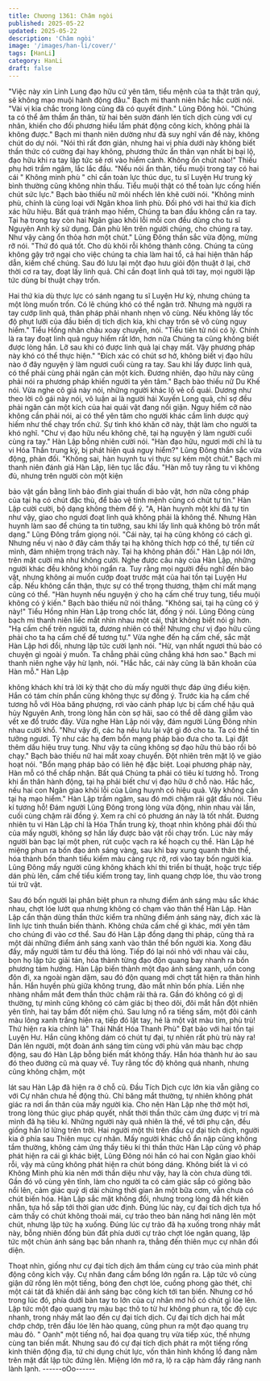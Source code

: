 ```yaml
---
title: Chương 1361: Châm ngòi
published: 2025-05-22
updated: 2025-05-22
description: 'Châm ngòi'
image: '/images/han-li/cover/'
tags: [HanLi]
category: HanLi
draft: false
---
```


"Việc này xin Linh Lung đạo hữu cứ yên tâm, tiểu mệnh của ta
thật trân quý, sẽ không mạo muội hành động đâu." Bạch mi thanh
niên hắc hắc cười nói.
"Vài vị kia chắc trong lòng cũng đã có quyết định." Lũng Đông hỏi.
"Chúng ta có thể âm thầm ẩn thân, từ hai bên sườn đánh lén tích
dịch cùng với cự nhân, khiến cho đối phương hiểu lầm phát động
công kích, không phải là không được." Bạch mi thanh niên dường
như đã suy nghĩ vấn đề này, không chút do dự nói.
"Nói thì rất đơn giản, nhưng hai vị phía dưới này không biết thần
thức có cường đại hay không, phương thức ẩn thân vạn nhất bị
bại lộ, đạo hữu khi ra tay lập tức sẽ rơi vào hiểm cảnh. Không ổn
chút nào!" Thiếu phụ hơi trầm ngâm, lắc lắc đầu.
"Nếu nói ẩn thân, tiểu muội trong tay có hai cái " Không minh phù
" chỉ cần toàn lực thúc dục, tu sĩ Luyện Hư trung kỳ bình thường
cũng không nhìn thấu. Tiểu muội thật có thể toàn lực cống hiến
chút sức lực." Bạch bào thiếu nữ môi nhếch lên khẽ cười nói.
"Không minh phù, chính là cùng loại với Ngân khoa linh phù. Đối
phó với hai thứ kia đích xác hữu hiệu. Bất quá tránh mạo hiểm,
Chúng ta ban đầu không cần ra tay. Tại hạ trong tay còn hai Ngân
giao khôi lỗi mỗi con đều dùng cho tu sĩ Nguyên Anh kỳ sử dụng.
Dán phù lên trên người chúng, cho chúng ra tay. Như vậy càng ổn
thỏa hơn một chút." Lũng Đông thần sắc vừa động, mừng rỡ nói.
"Thứ đó quá tốt. Cho dù khôi rỗi không thành công. Chúng ta
cũng không gậy trở ngại cho việc chúng ta chia làm hai tổ, cả hai
hiện thân hấp dẫn, kiềm chế chúng. Sau đó lưu lại một đạo hưu
giỏi độn thuật ở lại, chờ thời cơ ra tay, đoạt lấy linh quả. Chỉ cần
đoạt linh quả tới tay, mọi người lập tức dùng bí thuật chạy trốn.

Hai thứ kia dù thực lực có sánh ngang tu sĩ Luyện Hư kỳ, nhưng
chúng ta một lòng muốn trốn. Có lẽ chúng khó có thể ngăn trở.
Nhưng mà người ra tay cướp linh quả, thân pháp phải nhanh
nhẹn vô cùng. Nếu không lấy tốc độ phụt lưỡi của đầu biến dị tích
dịch kia, khi chạy trốn sẽ vô cùng nguy hiểm." Tiểu Hồng nhãn
châu xoay chuyển, nói.
"Tiểu tiên tử nói có lý. Chính là ra tay đoạt linh quả nguy hiểm rất
lớn, hơn nữa Chúng ta cũng không biết được lòng hắn. Lỡ sau khi
có được linh quả lại chạy mất. Vậy phương pháp này khó có thể
thực hiện."
"Đích xác có chút sơ hở, không biết vị đạo hữu nào ở đây nguyện
ý làm ngươi cuối cùng ra tay. Sau khi lấy được linh quả, có thể
phải cùng phải ngăn cản một kích. Đương nhiên, đạo hữu này
cũng phải nói ra phương pháp khiến người ta yên tâm." Bạch bào
thiếu nữ Du Khế nói.
Vừa nghe cô giá này nói, những người khác lộ vẻ cổ quái.
Dương như theo lời cô gái này nói, vô luận ai là người hái Xuyến
Long quả, chỉ sợ đều phải ngăn cản một kích của hai quái vật
đang nổi giận. Nguy hiểm cỡ nào không cần phải nói, ai có thể
yên tâm cho người khác cầm linh dược quý hiếm như thế chạy
trốn chứ.
Sự tình khó khăn cỡ này, thật làm cho người ta khó nghĩ.
"Chư vị đạo hữu nếu không chê, tại hạ nguyện ý làm người cuối
cùng ra tay."
Hàn Lập bỗng nhiên cười nói.
"Hàn đạo hữu, ngươi mới chỉ là tu vi Hóa Thần trung kỳ, bị phát
hiện quá nguy hiểm?" Lũng Đông thần sắc vừa động, phản đối.
"Không sai, hàn huynh tu vi thực sự kém một chút." Bạch mi thanh
niên đánh giá Hàn Lập, liên tục lắc đầu.
"Hàn mỗ tuy rằng tu vi không đủ, nhưng trên người còn một kiện

bảo vật gần bằng linh bảo đỉnh giai thuấn di bảo vật, hơn nữa
công pháp của tại hạ có chút đặc thù, để bảo vệ tính mệnh cũng
có chút tự tin." Hàn Lập cười cười, bộ dạng không thèm để ý.
"A, Hàn huynh một khi đã tự tin như vậy, giao cho ngươi đoạt linh
quả không phải là không thể. Nhưng Hàn huynh làm sao để
chúng ta tin tưởng, sau khi lấy linh quả không bỏ trốn mất dạng."
Lũng Đông trầm giọng nói.
"Cái này, tại hạ cũng không có cách gì. Nhưng nếu vị nào ở đây
cảm thấy tại hạ không thích hợp có thể, tự tiến cử mình, đảm
nhiệm trọng trách này. Tại hạ không phản đối." Hàn Lập nói lớn,
trên mặt cười mà như không cười.
Nghe được câu này của Hàn Lập, những người khác đều không
khỏi ngẩn ra.
Tuy rằng mọi người đều nghĩ đến bảo vật, nhưng không ai muốn
cướp đoạt trước mặt của hai tồn tại Luyện Hư cấp. Nếu không
cẩn thận, thực sự có thể trọng thương, thậm chí mất mạng cũng
có thể.
"Hàn huynh nếu nguyện ý cho hạ cấm chế truy tung, tiểu muội
không có ý kiến." Bạch bào thiếu nữ nói thẳng.
"Không sai, tại hạ cũng có ý này!" Tiểu Hồng nhìn Hàn Lập trong
chốc lát, đồng ý nói.
Lũng Đông cùng bạch mi thanh niên liếc mắt nhìn nhau một cái,
thật không biết nói gì hơn.
"Hạ cấm chế trên người ta, đương nhiên có thể! Nhưng chư vị đạo
hữu cũng phải cho ta hạ cấm chế để tương tự." Vừa nghe đến hạ
cấm chế, sắc mặt Hàn Lập hơi đổi, nhưng lập tức cười lạnh nói.
"Hừ, vạn nhất ngươi thủ bảo có chuyện gì ngoài ý muốn. Ta
chẳng phải cũng chẳng khá hơn sao." Bạch mi thanh niên nghe
vậy hừ lạnh, nói.
"Hắc hắc, cái này cũng là băn khoăn của Hàn mỗ." Hàn Lập

không khách khí trả lời kỳ thật cho dù mấy người thực đáp ứng
điều kiện. Hắn có tám chín phần cũng không thực sự đồng ý.
Trước kia hạ cấm chế tương hỗ với Hòa băng phượng, rơi vào
cảnh pháp lực bị cấm chế hậu quả hủy Nguyên Anh, trong lòng
hắn còn sợ hãi, sao có thể dễ dàng giẫm vào vết xe đổ trước đây.
Vừa nghe Hàn Lập nói vậy, đám người Lũng Đông nhìn nhau
cười khổ.
"Như vậy đi, các hạ nếu lưu lại vật gì đó cho ta. Ta có thể tin
tưởng ngươi. Tỷ như các hạ đem bổn mạng pháp bảo đưa cho ta.
Lại đặt thêm dấu hiệu truy tung. Như vậy ta cũng không sợ đạo
hữu thủ bảo rồi bỏ chạy." Bạch bào thiếu nữ hai mắt xoay chuyển.
Đột nhiên trên mặt lộ ve giảo hoạt nói.
"Bổn mạng pháp bảo có liên hệ đặc biệt. Loại phương pháp này,
Hàn mỗ có thể chấp nhận. Bất quá Chúng ta phải có tiêu kí tương
hỗ. Trong khi ẩn thân hành động, tại hạ phải biết chư vị đạo hữu ở
chỗ nào. Hắc hắc, nếu hai con Ngân giao khôi lỗi của Lũng huynh
có hiệu quả. Vậy không cần tại hạ mạo hiểm." Hàn Lập trầm
ngâm, sau đó mới chậm rãi gật đầu nói.
Tiêu kí tương hỗ! Đám người Lũng Đông trong lòng vừa động,
nhìn nhau vài lần, cuối cùng chậm rãi đồng ý.
Xem ra chỉ có phương án này là tốt nhất. Đương nhiên tu vi Hàn
Lập chỉ là Hóa Thần trung kỳ, thoạt nhìn không phải đối thủ của
mấy người, không sợ hắn lấy được bảo vật rồi chạy trốn.
Lúc này mấy người bàn bạc lại một phen, rút cuộc vạch ra kế
hoạch cụ thể.
Hàn Lập hé miệng phun ra bốn đạo ánh sáng vàng, sau khi bay
xung quanh thân thể, hóa thành bốn thanh tiểu kiếm màu càng
rực rỡ, rơi vào tay bốn người kia.
Lũng Đông mấy người cũng không khách khí thi triển bí thuật,
hoặc trực tiếp dán phù lên, cấm chế tiểu kiếm trong tay, linh
quang chợp lóe, thu vào trong túi trữ vật.

Sau đó bốn người lại phân biệt phun ra nhưng điểm ánh sáng
màu sắc khác nhau, chợt lóe lướt qua nhưng không có chạm vào
thân thể Hàn Lập.
Hàn Lập cẩn thận dùng thần thức kiểm tra những điểm ánh sáng
này, đích xác là linh lực tinh thuần biến thành. Không chứa cấm
chế gì khác, mới yên tâm cho chúng đi vào cơ thể.
Sau đó Hàn Lập đồng dạng thi pháp, cũng thả ra một dải những
điểm ánh sáng xanh vào thân thể bốn người kia.
Xong đâu đấy, mấy người tâm tư đều thả lỏng.
Tiếp đó lại nói nhỏ với nhau vài câu, bọn họ lập tức giải tán, hóa
thành từng đạo độn quang bay nhanh ra bốn phương tám hướng.
Hàn Lập biến thành một đạo ánh sáng xanh, uốn cong độn đi, xa
ngoài ngàn dặm, sau đó độn quang mới chợt tắt hiện ra thân hình
hắn.
Hắn huyền phù giữa không trung, đảo mắt nhìn bốn phía. Liền
nhẹ nhàng nhắm mắt đem thần thức chậm rãi thả ra.
Gần đó không có gì dị thường, tự mình cũng không có cảm giác
bị theo dõi, đôi mắt hắn đột nhiên yên tĩnh, hai tay bấm đốt niệm
chú.
Sau lưng nổ ra tiếng sấm, một đôi cánh màu lông xanh trắng hiện
ra, tiếp đó lật tay, hé là một vật màu tím, phù trù! Thứ hiện ra kia
chính là" Thái Nhất Hóa Thanh Phù"
Đạt bảo với hai tồn tại Luyện Hư. Hắn cũng không dám có chút tự
đại, tự nhiên rất phù trù này ra! Dán lên người, một đoàn ánh
sáng tím cùng với phù văn màu bạc chợp động, sau đó Hàn Lập
bỗng biến mất không thấy.
Hắn hóa thành hư ảo sau đó theo đường cũ mà quay về.
Tuy rằng tốc độ không quá nhanh, nhưng cũng không chậm, một

lát sau Hàn Lập đã hiện ra ở chỗ cũ.
Đầu Tích Dịch cực lớn kia vẫn giằng co với Cự nhân chưa hề
động thủ.
Chỉ băng mắt thường, tự nhiên không phát giác ra nơi ẩn thân
của mấy người kia. Cho nên Hàn Lập nhẹ thở một hơi, trong lòng
thúc giục pháp quyết, nhất thời thần thức cảm ứng được vị trí mà
mình đã hạ tiêu kí.
Những người này quả nhiên là thế, về tới phụ cận, đều giống hắn
lơ lửng trên trời.
Hai người một thì trên đầu cự đại tích dịch, người kia ở phía sau
Thiên mục cự nhân.
Mấy người khác chỗ ẩn nập cũng không tầm thường, không cảm
ứng thấy tiêu kí thì thần thức Hàn Lập cũng vô pháp phát hiện ra
cái gì khác biệt, Lũng Đông nói hắn có hai con Ngân giao khôi rỗi,
vậy mà cũng không phát hiện ra chút bóng dáng.
Không biết là vì có Không Minh phù kia nên mới thần diệu như
vậy, hay là còn chưa dùng tới.
Gần đó vô cùng yên tĩnh, làm cho người ta có cảm giác sắp có
giông bão nổi lên, cảm giác quỷ dị dài chừng thời gian ăn một
bữa cơm, vẫn chưa có chút biến hóa.
Hàn Lập sắc mặt không đổi, nhưng trong lòng đã hết kiên nhẫn,
tựa hồ sắp tới thời gian ước định.
Đúng lúc này, cự đại tích dịch tựa hồ cảm thấy có chút không
thoải mái, cự trảo theo bản năng hơi nâng lên một chút, nhưng
lập tức hạ xuống.
Đúng lúc cự trảo đã hạ xuống trong nháy mắt này, bỗng nhiên
đống bùn đất phía dưới cự trảo chợt lóe ngân quang, lập tức một
chùn ánh sáng bạc bắn nhanh ra, thẳng đến thiên mục cự nhân
đối diện.

Thoạt nhìn, giống như cự đại tích dịch âm thầm cùng cự trảo của
mình phát động công kích vậy.
Cự nhân đang cầm bổng lớn ngẩn ra. Lập tức vô cùng giận dữ
rống lên một tiếng, bóng đen chợt lóe, cuồng phong gào thét, chỉ
một cái tát đã khiến dải ánh sáng bạc công kích tới tan biến.
Nhưng cơ hồ trong lúc đó, phía dưới bàn tay to lớn của cự nhân
mơ hồ có chút gì lóe lên. Lập tức một đạo quang trụ màu bạc thô
to từ hư không phun ra, tốc độ cực nhanh, trong nháy mắt lao đến
cự đại tích dịch.
Cự đại tích dịch hai mắt chớp chớp, trên đầu lóe lên hào quang,
cũng phun ra một đạo quang trụ màu đỏ.
" Oanh" một tiếng nổ, hai đọa quang trụ vừa tiếp xúc, thế nhưng
cùng tan biến mất.
Nhưng sau đó cự đại tích dịch phát ra một tiếng rống kinh thiên
động địa, tứ chi dụng chút lực, vốn thân hình khổng lồ đang nằm
trên mặt đất lập tức đứng lên.
Miệng lớn mở ra, lộ ra cặp hàm đầy răng nanh lành lạnh.
------oOo------
